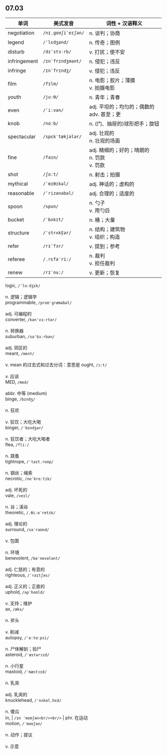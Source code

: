 ## 07.03

| 单词         | 美式发音                | 词性 + 汉语释义                      |
|--------------|-------------------------|--------------------------------------|
| negotiation  | `/nɪˌɡoʊʃiˈeɪʃən/`     | n. 谈判；协商                        |
| legend       | `/ˈlɛdʒənd/`            | n. 传奇；图例                        |
| disturb      | `/dɪˈstɜːrb/`            | v. 打扰；使不安                      |
| infringement | `/ɪnˈfrɪndʒmənt/`       | n. 侵犯；违反                        |
| infringe     | `/ɪnˈfrɪndʒ/`           | v. 侵犯；违反                        |
| film         | `/fɪlm/`                | n. 电影；胶片；薄膜<br>v. 拍摄电影      |
| youth        | `/juːθ/`                 | n. 青年；青春                        |
| even         | `/ˈiːvən/`               | adj. 平坦的；均匀的；偶数的<br>adv. 甚至；更  |
| knob         | `/nɑːb/`                 | n. (门、抽屉的)球形把手；旋钮           |
| spectacular  | `/spɛkˈtækjələr/`       | adj. 壮观的<br>n. 壮观的场面          |
| fine         | `/faɪn/`                | adj. 精细的；好的；晴朗的<br>n. 罚款<br>v. 罚款 |
| shot         | `/ʃɑːt/`                 | n. 射击；拍摄                        |
| mythical     | `/ˈmɪθɪkəl/`            | adj. 神话的；虚构的                  |
| reasonable   | `/ˈrizənəbəl/`          | adj. 合理的；适度的                  |
| spoon        | `/spun/`                | n. 勺子<br>v. 用勺舀                 |
| bucket       | `/ˈbʌkɪt/`              | n. 桶；大量                          |
| structure    | `/ˈstrʌkʧər/`           | n. 结构；建筑物<br>v. 组织；构造       |
| refer        | `/rɪˈfɜr/`              | v. 提到；参考                        |
| referee      | `/ˌrɛfəˈriː/`           | n. 裁判<br>v. 担任裁判               |
| renew        | `/rɪˈnuː/`              | v. 更新；恢复                        |
















logic, `/ˈlɑːdʒɪk/`<br/><br/> n. 逻辑；逻辑学            
programmable, `/proʊˈɡræməbəl/`<br/><br/> adj. 可编程的            
converter, `/kənˈvɜːrtər/`<br/><br/> n. 转换器               
suburban, `/səˈbɜːrbən/`<br/><br/> adj. 郊区的             
meant, `/ment/`<br/><br/> v. mean 的过去式和过去分词：意思是
ought, `/ɔːt/`<br/><br/> v. 应该                
MED, `/med/`<br/><br/> abbr. 中等 (medium)    
binge, `/bɪndʒ/`<br/><br/> n. 狂欢<br><br>v. 狂饮；大吃大喝  
binger, `/ˈbɪndʒər/`<br/><br/> n. 狂饮者；大吃大喝者         
flea, `/fliː/`<br/><br/> n. 跳蚤                
tightrope, `/ˈtaɪtˌroʊp/`<br/><br/> n. 钢丝；绳索             
necrotic, `/neˈkrɑːtɪk/`<br/><br/> adj. 坏死的             
vale, `/veɪl/`<br/><br/> n. 谷；溪谷              
theoretic, `/ˌθiːəˈretɪk/`<br/><br/> adj. 理论的             
surround, `/səˈraʊnd/`<br/><br/> v. 包围<br><br>n. 环境       
benevolent, `/bəˈnevələnt/`<br/><br/> adj. 仁慈的；有意的         
righteous, `/ˈraɪtʃəs/`<br/><br/> adj. 正义的；正直的         
uphold, `/ʌpˈhoʊld/`<br/><br/> v. 支持；维护             
ax, `/æks/`<br/><br/> n. 斧头<br><br>v. 削减       
autopsy, `/ˈɒːtɑːpsi/`<br/><br/> n. 尸体解剖；验尸           
asteroid, `/ˈæstərɔɪd/`<br/><br/> n. 小行星               
mastoid, `/ˈmæstɔɪd/`<br/><br/> n. 乳突<br><br>adj. 乳突的    
knucklehead, `/ˈnʌkəlˌhɛd/`<br/><br/> n. 傻瓜                
in,     | `/ɪn ˈmoʊʃən<br/><br/>`    | phr. 在运动             
motion, `/ˈmoʊʃən/`<br/><br/> n. 动作；提议<br><br>v. 示意    
